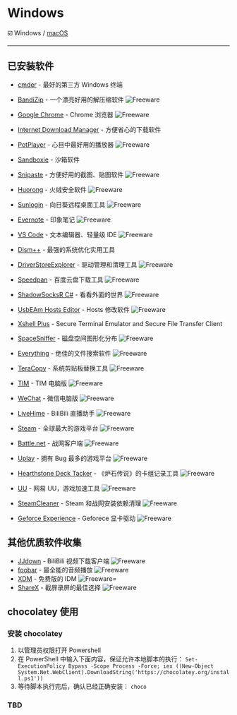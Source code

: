 # Windows

:ballot_box_with_check: Windows / [macOS](https://github.com/aoitechs/my-app-list/tree/master/macos)

---

## 已安装软件

- [cmder](http://cmder.net/) - 最好的第三方 Windows 终端
- [BandiZip](https://cn.bandisoft.com/bandizip/dl.php?web) - 一个漂亮好用的解压缩软件 ![Freeware][Freeware Icon]
- [Google Chrome](https://www.google.com/intl/zh-CN_ALL/chrome/) - Chrome 浏览器 ![Freeware][Freeware Icon]
- [Internet Download Manager](https://www.internetdownloadmanager.com/download.html) - 方便省心的下载软件
- [PotPlayer](https://potplayer.daum.net/) - 心目中最好用的播放器 ![Freeware][Freeware Icon]
- [Sandboxie](https://www.sandboxie.com/) - 沙箱软件
- [Snipaste](https://zh.snipaste.com/) - 方便好用的截图、贴图软件 ![Freeware][Freeware Icon]
- [Huorong](https://www.huorong.cn/) - 火绒安全软件 ![Freeware][Freeware Icon]
- [Sunlogin](https://sunlogin.oray.com/zh_CN/download) - 向日葵远程桌面工具 ![Freeware][Freeware Icon]
- [Evernote](https://www.yinxiang.com/download/) - 印象笔记 ![Freeware][Freeware Icon]
- [VS Code](https://code.visualstudio.com/) - 文本编辑器、轻量级 IDE ![Freeware][Freeware Icon]
- [Dism++](https://www.chuyu.me/zh-Hans/) - 最强的系统优化实用工具
- [DriverStoreExplorer](https://github.com/lostindark/DriverStoreExplorer/releases) - 驱动管理和清理工具 ![Freeware][Freeware Icon]
- [Speedpan](https://www.speedpan.com/) - 百度云盘下载工具 ![Freeware][Freeware Icon]
- [ShadowSocksR C#](https://github.com/shadowsocksrr/shadowsocksr-csharp/releases) - 看看外面的世界 ![Freeware][Freeware Icon]
- [UsbEAm Hosts Editor](https://www.dogfight360.com/blog/475/) - Hosts 修改软件 ![Freeware][Freeware Icon]
- [Xshell Plus](https://www.netsarang.com/download/main.html) - Secure Terminal Emulator and  Secure File Transfer Client
- [SpaceSniffer](http://www.uderzo.it/main_products/space_sniffer/) - 磁盘空间图形化分布 ![Freeware][Freeware Icon]
- [Everything](http://www.voidtools.com/downloads/) - 绝佳的文件搜索软件 ![Freeware][Freeware Icon]
- [TeraCopy](https://www.codesector.com/teracopy) - 系统剪贴板替换工具 ![Freeware][Freeware Icon]

- [TIM](https://tim.qq.com/) - TIM 电脑版 ![Freeware][Freeware Icon]
- [WeChat](https://pc.weixin.qq.com/) - 微信电脑版 ![Freeware][Freeware Icon]
- [LiveHime](https://live.bilibili.com/liveHime) - BiliBili 直播助手 ![Freeware][Freeware Icon]
- [Steam](https://store.steampowered.com/about/) - 全球最大的游戏平台 ![Freeware][Freeware Icon]
- [Battle.net](https://cn.blizzard.com/zh-cn/apps/battle.net/desktop) - 战网客户端 ![Freeware][Freeware Icon]
- [Uplay](https://uplay.ubi.com/) - 拥有 Bug 最多的游戏平台 ![Freeware][Freeware Icon]
- [Hearthstone Deck Tacker](https://hsdecktracker.net/download/) - 《炉石传说》的卡组记录工具 ![Freeware][Freeware Icon]
- [UU](https://uu.163.com/) - 网易 UU，游戏加速工具 ![Freeware][Freeware Icon]
- [SteamCleaner](https://github.com/Codeusa/SteamCleaner/releases) - Steam 和战网安装依赖清理 ![Freeware][Freeware Icon]
- [Geforce Experience](https://www.nvidia.com/en-us/geforce/geforce-experience/) - Geforece 显卡驱动 ![Freeware][Freeware Icon]

## 其他优质软件收集

- [JJdown](http://client.jijidown.com/) - BiliBili 视频下载客户端 ![Freeware][Freeware Icon]
- [foobar](https://www.foobar2000.org/download) - 最全能的音频播放 ![Freeware][Freeware Icon]
- [XDM](http://xdman.sourceforge.net/#downloads) - 免费版的 IDM ![Freeware][Freeware Icon]=
- [ShareX](https://github.com/ShareX/ShareX/releases/tag/v12.1.1) - 截屏录屏的最佳选择 ![Freeware][Freeware Icon]

[Freeware Icon]: https://cdn.rawgit.com/Awesome-Windows/Awesome/master/media/free.svg

## chocolatey 使用

### 安装 chocolatey

1. 以管理员权限打开 Powershell
2. 在 PowerShell 中输入下面内容，保证允许本地脚本的执行：
   `Set-ExecutionPolicy Bypass -Scope Process -Force; iex ((New-Object System.Net.WebClient).DownloadString('https://chocolatey.org/install.ps1'))`
3. 等待脚本执行完后，确认已经正确安装：
   `choco`

### TBD